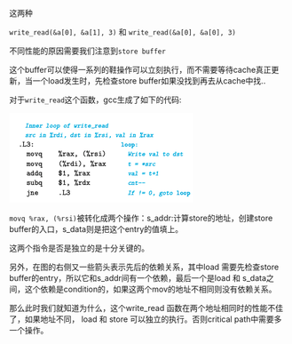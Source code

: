 这两种

`write_read(&a[0], &a[1], 3)` 和 `write_read(&a[0], &a[0], 3)`

不同性能的原因需要我们注意到`store buffer`

这个buffer可以使得一系列的鞋操作可以立刻执行，而不需要等待cache真正更新，当一个load发生时，先检查store buffer如果没找到再去从cache中找..

对于`write_read`这个函数，gcc生成了如下的代码:

![](./write_read_asm.png)

`movq %rax, (%rsi)`被转化成两个操作：s_addr:计算store的地址，创建store buffer的入口，s_data则是把这个entry的值填上。

这两个指令是否是独立的是十分关键的。

另外，在图的右侧又一些箭头表示先后的依赖关系，其中load 需要先检查store buffer的entry，所以它和s_addr间有一个依赖，最后一个是load 和 s_data之间，这个依赖是condition的，如果这两个mov的地址不相同则没有依赖关系。

那么此时我们就知道为什么，这个write_read 函数在两个地址相同时的性能不佳了，如果地址不同， load 和 store 可以独立的执行。否则critical path中需要多一个操作。


